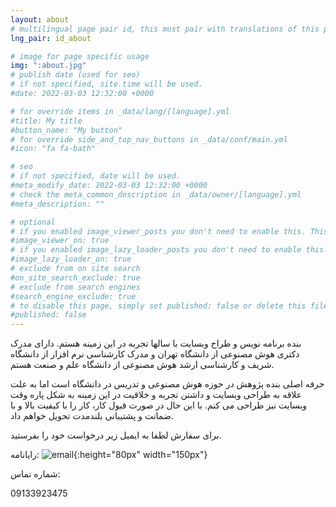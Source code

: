 ```yaml
---
layout: about
# multilingual page pair id, this must pair with translations of this page. (This name must be unique)
lng_pair: id_about

# image for page specific usage
img: ":about.jpg"
# publish date (used for seo)
# if not specified, site.time will be used.
#date: 2022-03-03 12:32:00 +0000

# for override items in _data/lang/[language].yml
#title: My title
#button_name: "My button"
# for override side_and_top_nav_buttons in _data/conf/main.yml
#icon: "fa fa-bath"

# seo
# if not specified, date will be used.
#meta_modify_date: 2022-03-03 12:32:00 +0000
# check the meta_common_description in _data/owner/[language].yml
#meta_description: ""

# optional
# if you enabled image_viewer_posts you don't need to enable this. This is only if image_viewer_posts = false
#image_viewer_on: true
# if you enabled image_lazy_loader_posts you don't need to enable this. This is only if image_lazy_loader_posts = false
#image_lazy_loader_on: true
# exclude from on site search
#on_site_search_exclude: true
# exclude from search engines
#search_engine_exclude: true
# to disable this page, simply set published: false or delete this file
#published: false
---
```

بنده برنامه نویس و طراح وبسایت با سالها تجربه در این زمینه هستم. دارای مدرک دکتری هوش مصنوعی از دانشگاه تهران و مدرک کارشناسی نرم افزار از دانشگاه شریف و کارشناسی ارشد هوش مصنوعی از دانشگاه علم و صنعت هستم.

حرفه اصلی بنده پژوهش در حوزه هوش مصنوعی و تدریس در دانشگاه است اما به علت علاقه به طراحی وبسایت و داشتن تجربه و خلاقیت در این زمینه به شکل پاره وقت وبسایت نیز طراحی می کنم.
با این حال در صورت قبول کار، کار را با کیفیت بالا و با ضمانت و پشتیبانی بلندمدت تحویل خواهم داد.

برای سفارش لطفا به ایمیل زیر درخواست خود را بفرستید.

رایانامه: ![email](:email.png){:height="80px" width="150px"}

شماره تماس:

09133923475
